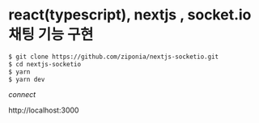 # react(typescript), nextjs , socket.io 채팅 기능 구현

```bash
$ git clone https://github.com/ziponia/nextjs-socketio.git
$ cd nextjs-socketio
$ yarn
$ yarn dev
```

_connect_

http://localhost:3000
